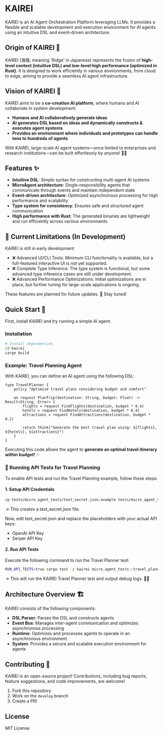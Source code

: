 # KAIREI

KAIREI is an AI Agent Orchestration Platform leveraging LLMs. It provides a flexible and scalable development and execution environment for AI agents using an intuitive DSL and event-driven architecture.

## Origin of KAIREI 🌊
KAIREI (海嶺, meaning 'Ridge' in Japanese) represents the fusion of **high-level context (intuitive DSL) and low-level high performance (optimized in Rust)**. It is designed to work efficiently in various environments, from cloud to edge, aiming to provide a seamless AI agent infrastructure.

## Vision of KAIREI 🤝
KAIREI aims to be a **co-creation AI platform**, where humans and AI collaborate in system development:
- **Humans and AI collaboratively generate ideas**
- **AI generates DSL based on ideas and dynamically constructs & executes agent systems**
- **Provides an environment where individuals and prototypes can handle tens to hundreds of agents**

With KAIREI, large-scale AI agent systems—once limited to enterprises and research institutions—can be built effortlessly by anyone! 🚀✨

## Features ✨
- **Intuitive DSL**: Simple syntax for constructing multi-agent AI systems
- **MicroAgent architecture**: Single-responsibility agents that communicate through events and maintain independent state
- **Event-driven architecture**: Optimized asynchronous processing for high performance and scalability
- **Type system for consistency**: Ensures safe and structured agent communication
- **High performance with Rust**: The generated binaries are lightweight and run efficiently across various environments

## 🚧 Current Limitations (In Development)
KAIREI is still in early development

- ❌ Advanced UI/CLI Tools: Minimum CLI functionality is available, but a full-featured interactive UI is not yet supported.
- ❌ Complete Type Inference: The type system is functional, but some advanced type inference cases are still under development.
- ❌ Advanced Performance Optimizations: Initial optimizations are in place, but further tuning for large-scale applications is ongoing.

These features are planned for future updates. 🚀 Stay tuned!

## Quick Start 🚀
First, install KAIREI and try running a simple AI agent.

### Installation
```sh
# Install dependencies
cd kairei
cargo build
```

### Example: Travel Planning Agent
With KAIREI, you can define an AI agent using the following DSL:

```kairei
type TravelPlanner {
    policy "Optimize travel plans considering budget and comfort"
    
    on request PlanTrip(destination: String, budget: Float) -> Result<String, Error> {
        flights = request FindFlights(destination, budget * 0.4)
        hotels = request FindHotels(destination, budget * 0.4)
        attractions = request FindAttractions(destination, budget * 0.2)
        
        return think("Generate the best travel plan using: ${flights}, ${hotels}, ${attractions}")
    }
}
```

Executing this code allows the agent to **generate an optimal travel itinerary within budget!** ✨

### 🔧 Running API Tests for Travel Planning
To enable API tests and run the Travel Planning example, follow these steps:

#### 1️. Setup API Credentials
```sh
cp tests/micro_agent_tests/test_secret.json.example tests/micro_agent_tests/test_secret.json
```
→ This creates a test_secret.json file.

Now, edit test_secret.json and replace the placeholders with your actual API keys:
- OpenAI API Key
- Serper API Key

#### 2. Run API Tests
Execute the following command to run the Travel Planner test:

```sh
RUN_API_TESTS=true cargo test -p kairei micro_agent_tests::travel_planning_test::test_travel_planner
```
→ This will run the KAIREI Travel Planner test and output debug logs. 🚀✨

## Architecture Overview 🏗
KAIREI consists of the following components:

- **DSL Parser**: Parses the DSL and constructs agents
- **Event Bus**: Manages inter-agent communication and optimizes asynchronous processing
- **Runtime**: Optimizes and processes agents to operate in an asynchronous environment
- **System**: Provides a secure and scalable execution environment for agents

## Contributing 🤝
KAIREI is an open-source project! Contributions, including bug reports, feature suggestions, and code improvements, are welcome!

1. Fork this repository
2. Work on the `develop` branch
3. Create a PR!

## License
MIT License

